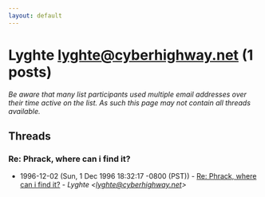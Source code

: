 ```yaml
---
layout: default
---
```


# Lyghte <lyghte@cyberhighway.net> (1 posts)

_Be aware that many list participants used multiple email addresses over their time active on the list. As such this page may not contain all threads available._

## Threads

### Re: Phrack, where can i find it?
+ 1996-12-02 (Sun, 1 Dec 1996 18:32:17 -0800 (PST)) - [Re: Phrack, where can i find it?](/archive/1996/12/3fcbb40efb4b13d25ff9c990a3afeb4155614b240f9bbecec8b008379cfe36b8) - _Lyghte \<lyghte@cyberhighway.net\>_

